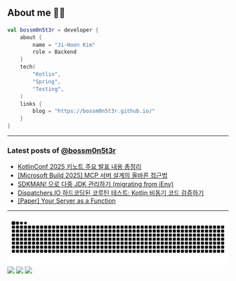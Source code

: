 ## About me 🧑‍💻

```kotlin
val bossm0n5t3r = developer {
    about {
        name = "Ji-Hoon Kim"
        role = Backend
    }
    tech(
        "Kotlin",
        "Spring",
        "Testing",
    )
    links {
        blog = "https://bossm0n5t3r.github.io/"
    }
}
```

---

### Latest posts of [@bossm0n5t3r](https://github.com/bossm0n5t3r)

<!-- BLOG-POST-LIST:START -->
- [KotlinConf 2025 키노트 주요 발표 내용 총정리](https://bossm0n5t3r.github.io/posts/kotlinconf-2025-summary/)
- [[Microsoft Build 2025] MCP 서버 설계의 올바른 접근법](https://bossm0n5t3r.github.io/posts/mcp-server-design-best-practices/)
- [SDKMAN! 으로 다중 JDK 관리하기 &lpar;migrating from jEnv&rpar;](https://bossm0n5t3r.github.io/posts/sdkman-multiple-jdk-management-migrating-from-jenv/)
- [Dispatchers.IO 하드코딩된 코루틴 테스트: Kotlin 비동기 코드 검증하기](https://bossm0n5t3r.github.io/posts/kotlin-coroutine-hardcoded-dispatchers-io-test/)
- [[Paper] Your Server as a Function](https://bossm0n5t3r.github.io/posts/paper-your-server-as-a-function/)
<!-- BLOG-POST-LIST:END -->

---

![](https://raw.githubusercontent.com/bossm0n5t3r/bossm0n5t3r/output/github-snake.svg)
![](https://streak-stats.demolab.com?user=bossm0n5t3r)
![](https://leetcard.jacoblin.cool/bossm0n5t3r)
![](https://projecteuler.net/profile/bossm0n5t3r.png)
